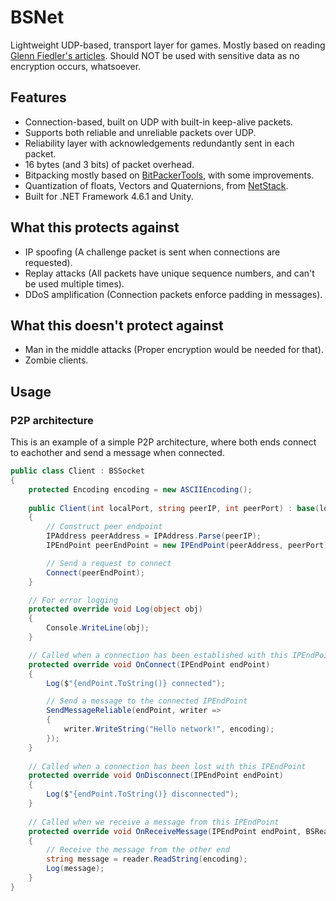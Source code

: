 # BSNet
Lightweight UDP-based, transport layer for games.
Mostly based on reading [Glenn Fiedler's articles](https://gafferongames.com).
Should NOT be used with sensitive data as no encryption occurs, whatsoever.

## Features
* Connection-based, built on UDP with built-in keep-alive packets.
* Supports both reliable and unreliable packets over UDP.
* Reliability layer with acknowledgements redundantly sent in each packet.
* 16 bytes (and 3 bits) of packet overhead.
* Bitpacking mostly based on [BitPackerTools](https://github.com/LazyBui/BitPackerTools), with some improvements.
* Quantization of floats, Vectors and Quaternions, from [NetStack](https://github.com/nxrighthere/NetStack).
* Built for .NET Framework 4.6.1 and Unity.

## What this protects against
* IP spoofing (A challenge packet is sent when connections are requested).
* Replay attacks (All packets have unique sequence numbers, and can't be used multiple times).
* DDoS amplification (Connection packets enforce padding in messages).

## What this doesn't protect against
* Man in the middle attacks (Proper encryption would be needed for that).
* Zombie clients.

## Usage
### P2P architecture
This is an example of a simple P2P architecture, where both ends connect to eachother and send a message when connected.
```csharp
public class Client : BSSocket
{
    protected Encoding encoding = new ASCIIEncoding();
    
    public Client(int localPort, string peerIP, int peerPort) : base(localPort)
    {
        // Construct peer endpoint
        IPAddress peerAddress = IPAddress.Parse(peerIP);
        IPEndPoint peerEndPoint = new IPEndPoint(peerAddress, peerPort);

        // Send a request to connect
        Connect(peerEndPoint);
    }

	// For error logging
	protected override void Log(object obj)
    {
        Console.WriteLine(obj);
    }

	// Called when a connection has been established with this IPEndPoint
	protected override void OnConnect(IPEndPoint endPoint)
    {
        Log($"{endPoint.ToString()} connected");

        // Send a message to the connected IPEndPoint
        SendMessageReliable(endPoint, writer =>
        {
            writer.WriteString("Hello network!", encoding);
        });
    }
	
	// Called when a connection has been lost with this IPEndPoint
	protected override void OnDisconnect(IPEndPoint endPoint)
    {
        Log($"{endPoint.ToString()} disconnected");
    }
	
	// Called when we receive a message from this IPEndPoint
	protected override void OnReceiveMessage(IPEndPoint endPoint, BSReader reader)
    {
        // Receive the message from the other end
        string message = reader.ReadString(encoding);
        Log(message);
	}
}
```